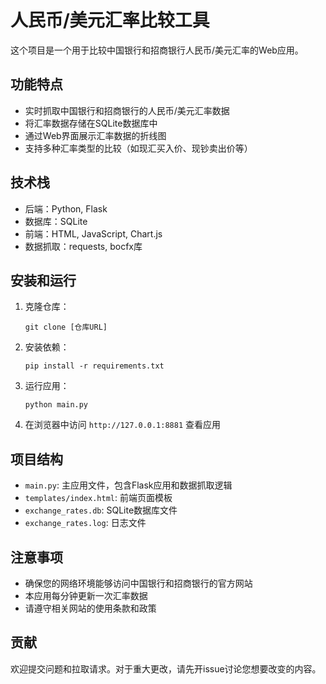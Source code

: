 # 人民币/美元汇率比较工具

这个项目是一个用于比较中国银行和招商银行人民币/美元汇率的Web应用。

## 功能特点

- 实时抓取中国银行和招商银行的人民币/美元汇率数据
- 将汇率数据存储在SQLite数据库中
- 通过Web界面展示汇率数据的折线图
- 支持多种汇率类型的比较（如现汇买入价、现钞卖出价等）

## 技术栈

- 后端：Python, Flask
- 数据库：SQLite
- 前端：HTML, JavaScript, Chart.js
- 数据抓取：requests, bocfx库

## 安装和运行

1. 克隆仓库：
   ```
   git clone [仓库URL]
   ```

2. 安装依赖：
   ```
   pip install -r requirements.txt
   ```

3. 运行应用：
   ```
   python main.py
   ```

4. 在浏览器中访问 `http://127.0.0.1:8881` 查看应用

## 项目结构

- `main.py`: 主应用文件，包含Flask应用和数据抓取逻辑
- `templates/index.html`: 前端页面模板
- `exchange_rates.db`: SQLite数据库文件
- `exchange_rates.log`: 日志文件

## 注意事项

- 确保您的网络环境能够访问中国银行和招商银行的官方网站
- 本应用每分钟更新一次汇率数据
- 请遵守相关网站的使用条款和政策

## 贡献

欢迎提交问题和拉取请求。对于重大更改，请先开issue讨论您想要改变的内容。
